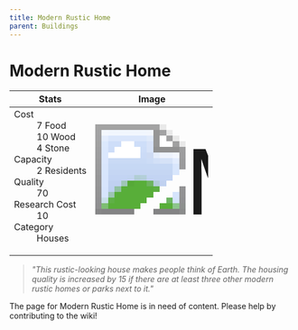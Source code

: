 ```yaml
---
title: Modern Rustic Home
parent: Buildings
---
```

# Modern Rustic Home

[//]: # (Pre-generated content)
<table><thead><tr><th>Stats</th><th>Image</th></tr></thead><tbody><tr><td><dl><dt>Cost</dt><dd>7 Food<br>10 Wood<br>4 Stone</dd><dt>Capacity</dt><dd>2 Residents</dd><dt>Quality</dt><dd>70</dd><dt>Research Cost</dt><dd>10</dd><dt>Category</dt><dd>Houses</dd></dl></td><td><style>.building-image {width: 200px;height: 200px;overflow: hidden;position: relative;}.building-image img {image-rendering: pixelated;object-fit: none;transform: scale(10);transform-origin: left top;position: absolute;left: 0;top: 0;}</style><div class="building-image"><img style="object-position: -46px -994px;" src="https://tfe2-wiki.github.io/assets/sprites.png" alt="Modern Rustic Home Back"><img style="object-position: -24px -994px;" src="https://tfe2-wiki.github.io/assets/sprites.png" alt="Modern Rustic Home"></div></td></tr></tbody></table><blockquote><i>"This rustic-looking house makes people think of Earth. The housing quality is increased by 15 if there are at least three other modern rustic homes or parks next to it."</i></blockquote>

The page for Modern Rustic Home is in need of content. Please help by contributing to the wiki!
